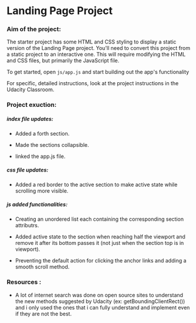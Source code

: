 # Landing Page Project

### Aim of the project:

The starter project has some HTML and CSS styling to display a static version of the Landing Page project. You'll need to convert this project from a static project to an interactive one. This will require modifying the HTML and CSS files, but primarily the JavaScript file.

To get started, open `js/app.js` and start building out the app's functionality

For specific, detailed instructions, look at the project instructions in the Udacity Classroom.

### Project exuction:

##### index file updates:

   - Added a forth section.

   - Made the sections collapsible.

   - linked the app.js file.

##### css file updates: 

   - Added a red border to the active section to make active state while scrolling more visible.
 
##### js added functionalities: 

   - Creating an unordered list each containing the corresponding section attributrs.

   - Added active state to the section when reaching half the viewport and remove it after its bottom passes it (not just when the section top is in viewport).

   - Preventing the default action for clicking the anchor links and adding a smooth scroll method.

### Resources :

   - A lot of internet search was done on open source sites to understand the new methods suggested by Udacity (ex: getBoundingClientRect()) and i only used the ones that i can fully understand and implement even if they are not the best.
     
